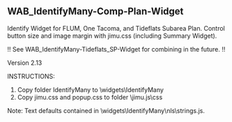 ## WAB_IdentifyMany-Comp-Plan-Widget
Identify Widget for FLUM, One Tacoma, and Tideflats Subarea Plan. Control button size and image margin with jimu.css (including Summary Widget). 

!! See WAB_IdentifyMany-Tideflats_SP-Widget for combining in the future. !!

Version 2.13

INSTRUCTIONS:
1. Copy folder IdentifyMany to \widgets\IdentifyMany
2. Copy jimu.css and popup.css to folder \jimu.js\css

Note: Text defaults contained in \widgets\IdentifyMany\nls\strings.js.
